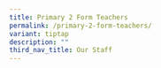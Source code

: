 ```yaml
---
title: Primary 2 Form Teachers
permalink: /primary-2-form-teachers/
variant: tiptap
description: ""
third_nav_title: Our Staff
---
```

